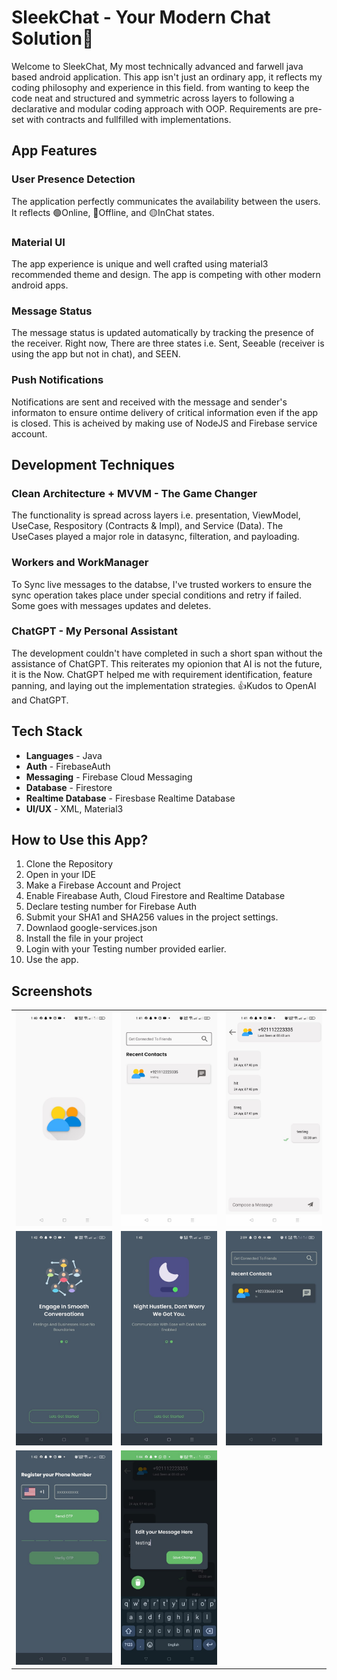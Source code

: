 # SleekChat - Your Modern Chat Solution📳

Welcome to SleekChat, My most technically advanced and farwell java based android application. This app isn't just an ordinary app, it reflects my coding philosophy and experience in this field. from wanting to keep the code neat and structured and symmetric across layers to following a declarative and modular coding approach with OOP. Requirements are pre-set with contracts and fullfilled with implementations.


## App Features 

### User Presence Detection

The application perfectly communicates the availability between the users. It reflects 🟢Online, 🔴Offline, and 🟡InChat states.

### Material UI

The app experience is unique and well crafted using material3 recommended theme and design. The app is competing with other modern android apps.

### Message Status

The message status is updated automatically by tracking the presence of the receiver. Right now, There are three states i.e. Sent, Seeable (receiver is using the app but not in chat), and SEEN.

### Push Notifications

Notifications are sent and received with the message and sender's informaton to ensure ontime delivery of critical information even if the app is closed. This is acheived by making use of NodeJS and Firebase service account.


## Development Techniques

### Clean Architecture + MVVM - The Game Changer

The functionality is spread across layers i.e. presentation, ViewModel, UseCase, Respository (Contracts & Impl), and Service (Data). The UseCases played a major role in datasync, filteration, and payloading.

### Workers and WorkManager

To Sync live messages to the databse, I've trusted workers to ensure the sync operation takes place under special conditions and retry if failed. Some goes with messages updates and deletes. 

### ChatGPT - My Personal Assistant

The development couldn't have completed in such a short span without the assistance of ChatGPT. This reiterates my opionion that AI is not the future, it is the Now. ChatGPT helped me with requirement identification, feature panning, and laying out the implementation strategies.
👍Kudos to OpenAI and ChatGPT. 


## Tech Stack

- **Languages** - Java
- **Auth** - FirebaseAuth
- **Messaging** - Firebase Cloud Messaging
- **Database** - Firestore
- **Realtime Database** - Firesbase Realtime Database
- **UI/UX** - XML, Material3


## How to Use this App?

1. Clone the Repository
2. Open in your IDE
3. Make a Firebase Account and Project
4. Enable Fireabase Auth, Cloud Firestore and Realtime Database
5. Declare testing number for Firebase Auth
6. Submit your SHA1 and SHA256 values in the project settings.
7. Downlaod google-services.json
8. Install the file in your project
9. Login with your Testing number provided earlier.
10. Use the app.


## Screenshots

<table>
  <tr>
    <td><img src="splash.jpeg" width="300"/></td>
    <td><img src="main.jpeg" width="300"/></td>
    <td><img src="chat.jpeg" width="300"/></td>
  </tr>
  <tr>
    <td><img src="welcome2.jpeg" width="300"/></td>
    <td><img src="welcome.jpeg" width="300"/></td>
    <td><img src="main_dark.jpeg" width="300"/></td>
  </tr>
  <tr>
    <td><img src="signup.jpeg" width="300"/></td>
    <td><img src="edit.jpeg" width="300"/></td>
  </tr>
</table>
